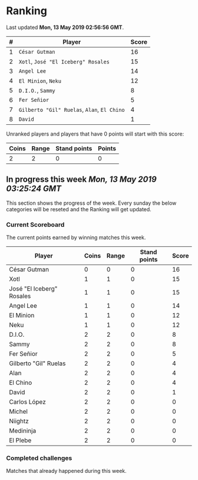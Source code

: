 # Ranking

Last updated **Mon, 13 May 2019 02:56:56 GMT**.

|#|Player|Score|
|-|------|-----|
|1|`César Gutman`|16|
|2|`Xotl`, `José "El Iceberg" Rosales`|15|
|3|`Angel Lee`|14|
|4|`El Minion`, `Neku`|12|
|5|`D.I.O.`, `Sammy`|8|
|6|`Fer Señior`|5|
|7|`Gilberto "Gil" Ruelas`, `Alan`, `El Chino`|4|
|8|`David`|1|

Unranked players and players that have 0 points will start with this score:

|Coins|Range|Stand points|Points|
|-----|-----|------------|------|
|2|2|0|0|

## In progress this week *Mon, 13 May 2019 03:25:24 GMT*
This section shows the progress of the week. Every sunday the below categories will be reseted and the Ranking will get updated.

### Current Scoreboard
The current points earned by winning matches this week.

|Player|Coins|Range|Stand points|Score|
|------|-----|-----|------------|-----|
|César Gutman|0|0|0|16|
|Xotl|1|1|0|15|
|José "El Iceberg" Rosales|1|1|0|15|
|Angel Lee|1|1|0|14|
|El Minion|1|1|0|12|
|Neku|1|1|0|12|
|D.I.O.|2|2|0|8|
|Sammy|2|2|0|8|
|Fer Señior|2|2|0|5|
|Gilberto "Gil" Ruelas|2|2|0|4|
|Alan|2|2|0|4|
|El Chino|2|2|0|4|
|David|2|2|0|1|
|Carlos López|2|2|0|0|
|Michel|2|2|0|0|
|Niightz|2|2|0|0|
|Medininja|2|2|0|0|
|El Plebe|2|2|0|0|

### Completed challenges
Matches that already happened during this week.


